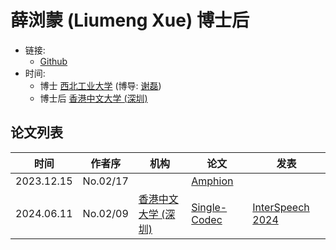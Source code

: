 # 薛浏蒙 (Liumeng Xue) 博士后

- 链接:
  - [Github](https://github.com/lmxue)
- 时间:
  - 博士 [西北工业大学](../Institutions/CHN-NPU_西北工业大学.md) (博导: [谢磊](Lei_Xie_(谢磊).md))
  - 博士后 [香港中文大学 (深圳)](../Institutions/CHN-CUHK_香港中文大学.md)

## 论文列表

| 时间 | 作者序 | 机构 | 论文 | 发表 |
|:-:|:-:|---|---|---|
| 2023.12.15 | No.02/17 | | [Amphion](../OpenSource/Official/2023.12.15_Amphion/Paper.md) |
| 2024.06.11 | No.02/09 | [香港中文大学 (深圳)](../Institutions/CHN-CUHK_香港中文大学.md) | [Single-Codec](../Models/Speech_Neural_Codec/2024.06.11_Single-Codec.md) | [InterSpeech 2024](../Publications/InterSpeech.md) |

